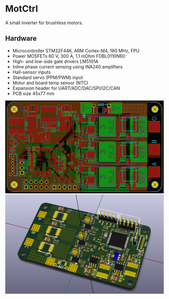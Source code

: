MotCtrl
=========================== 

A small inverter for brushless motors. 

## Hardware

* Microcontroller STM32F446, ARM Cortex-M4, 180 MHz, FPU
* Power MOSFETs 60 V, 300 A, 1.1 mOhm FDBL0110N60
* High- and low-side gate drivers LM5101A
* Inline phase current sensing using INA240 amplifiers
* Hall-sensor inputs
* Standard servo (PPM/PWM) input
* Motor and board temp sensor (NTC)
* Expansion header for UART/ADC/DAC/SPI/I2C/CAN
* PCB size 45x77 mm

<img src="hw/doc/png/PCB_00_RevA.png" width="800">
<img src="hw/doc/png/PCB_00_RevA_3D.png" width="800">